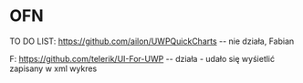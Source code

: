# OFN
TO DO LIST:
https://github.com/ailon/UWPQuickCharts -- nie działa, Fabian

F: https://github.com/telerik/UI-For-UWP -- działa - udało się wyśietlić zapisany w xml wykres
